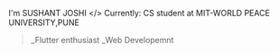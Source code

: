 
I'm SUSHANT JOSHI
</>
Currently: CS student at MIT-WORLD PEACE UNIVERSITY,PUNE
>_Flutter enthusiast
>_Web Developemnt
